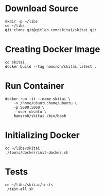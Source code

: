 # Download Source
```shell
mkdir -p ~/libs
cd ~/libs
git clone git@gitlab.com:skitai/skitai.git
```

# Creating Docker Image
```shell
cd skitai
docker build --tag hansroh/skitai:latest .
```

# Run Container
```shell
docker run -it --name skitai \
    -v /home/ubuntu:home/ubuntu \
    -p 5000:5000 \
    --user ubuntu \
    hansroh/skitai /bin/bash
```

# Initializing Docker
```shell
cd ~/libs/skitai
./tools/docker/init-docker.sh
```

# Tests
```shell
cd ~/libs/skitai/tests
./test-all.sh
```
